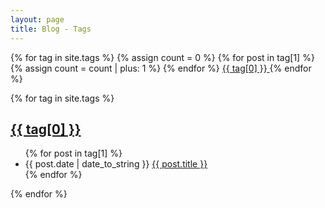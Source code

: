 ```yaml
---
layout: page
title: Blog - Tags
---
```


<div style="display: inline;">
    {% for tag in site.tags %}
    {% assign count = 0 %}
    {% for post in tag[1] %}
    {% assign count = count | plus: 1 %}
    {% endfor %}
    <a href="#{{ tag[0] | slugify: 'pretty' }}" class="chip tag">
        <span>{{ tag[0] }}</span><!--<span class="tag-count">{{ count }}</span>-->
    </a>
    {% endfor %}
</div>

{% for tag in site.tags %}
<h2 id="{{ tag[0] | slugify: 'pretty' }}">
    <a href="#{{ tag[0] | slugify: 'pretty' }}" class="post-tag">{{ tag[0] }}</a>
</h2>
<ul class="tag-list">
    {% for post in tag[1] %}
    <li>
        <span class="tag-date">{{ post.date | date_to_string }}</span>
        <a class="tag-title" href="{{ site.baseurl }}{{ post.url }}">
            {{ post.title }}
        </a>
    </li>
    {% endfor %}
</ul>
{% endfor %}
